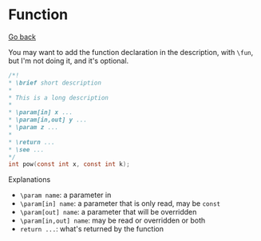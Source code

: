 # Function

[Go back](../c.md)

You may want to add the function declaration in the description, with `\fun`, but I'm not doing it, and it's optional.

```c
/*!
* \brief short description
*
* This is a long description
*
* \param[in] x ...
* \param[in,out] y ...
* \param z ...
* 
* \return ...
* \see ...
*/
int pow(const int x, const int k);
```

Explanations

* ``\param name``: a parameter in
* ``\param[in] name``: a parameter that is only read, may be `const`
* ``\param[out] name``: a parameter that will be overridden
* ``\param[in,out] name``: may be read or overridden or both
* ``return ...``: what's returned by the function